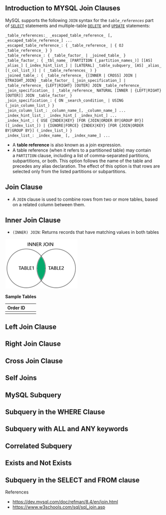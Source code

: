 
## Introduction to  MYSQL Join Clauses

MySQL supports the following `JOIN` syntax for the _`table_references`_ part of [`SELECT`](https://dev.mysql.com/doc/refman/8.4/en/select.html "15.2.13 SELECT Statement") statements and multiple-table [`DELETE`](https://dev.mysql.com/doc/refman/8.4/en/delete.html "15.2.2 DELETE Statement") and [`UPDATE`](https://dev.mysql.com/doc/refman/8.4/en/update.html "15.2.17 UPDATE Statement") statements:

	_table_references:_ _escaped_table_reference_ [, _escaped_table_reference_] ...
	_escaped_table_reference_: { _table_reference_ | { OJ _table_reference_ } }
	_table_reference_: { _table_factor_ | _joined_table_ }
	_table_factor_: { _tbl_name_ [PARTITION (_partition_names_)] [[AS] _alias_] [_index_hint_list_] | [LATERAL] _table_subquery_ [AS] _alias_ [(_col_list_)] | ( _table_references_ ) } 
	_joined_table_: { _table_reference_ {[INNER | CROSS] JOIN | STRAIGHT_JOIN} _table_factor_ [_join_specification_] | _table_reference_ {LEFT|RIGHT} [OUTER] JOIN _table_reference_ _join_specification_ | _table_reference_ NATURAL [INNER | {LEFT|RIGHT} [OUTER]] JOIN _table_factor_ } 
	_join_specification_: { ON _search_condition_ | USING (_join_column_list_) }
	_join_column_list_: _column_name_[, _column_name_] ... 
	_index_hint_list_: _index_hint_[ _index_hint_] ... 
	_index_hint_: { USE {INDEX|KEY} [FOR {JOIN|ORDER BY|GROUP BY}] ([_index_list_]) | {IGNORE|FORCE} {INDEX|KEY} [FOR {JOIN|ORDER BY|GROUP BY}] (_index_list_) }
	_index_list_: _index_name_ [, _index_name_] ...

- A **table reference** is also known as a join expression.
- A table reference (when it refers to a partitioned table) may contain a `PARTITION` clause, including a list of comma-separated partitions, subpartitions, or both. This option follows the name of the table and precedes any alias declaration. The effect of this option is that rows are selected only from the listed partitions or subpartitions.

## Join Clause
- A `JOIN` clause is used to combine rows from two or more tables, based on a related column between them.

## Inner Join Clause

 - `(INNER) JOIN`: Returns records that have matching values in both tables

[<img src="images/inner-join.png" />](inner-join.png)

**Sample Tables**

| Order ID |     |     |
| -------- | --- | --- |
|          |     |     |

## Left Join Clause


## Right Join Clause



## Cross Join Clause



## Self Joins


## MySQL Subquery



## Subquery in the WHERE Clause



## Subquery with ALL and ANY keywords



## Correlated Subquery



## Exists and Not Exists



## Subquery in the SELECT and FROM clause




References
- https://dev.mysql.com/doc/refman/8.4/en/join.html
- https://www.w3schools.com/sql/sql_join.asp




